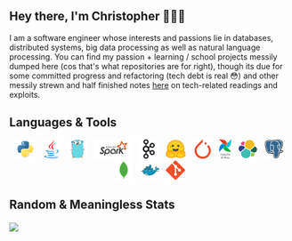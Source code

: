 ## Hey there, I'm Christopher 👨🏻‍💻
I am a software engineer whose interests and passions lie in databases, distributed systems, big data processing as well as natural language processing. You can find my passion + learning / school projects messily dumped here (cos that's what repositories are for right), though its due for some committed progress and refactoring (tech debt is real 😳) and other messily strewn and half finished notes [here](https://chrisliew.gitbook.io/chrisliew-and-tech/) on tech-related readings and exploits.

## Languages & Tools
 <!-- The lack of line breaks within anchor tags is due to a weird underline appearing when line breaks are present. -->
<p align="center">
  <a href="https://www.python.org/" title="Python"><img src="icons/python/python-original.svg" height="35" width="auto" /></a>
  &nbsp;
  <a href="https://www.java.com/en/" title="Java"><img src="icons/java/java-original.svg" height="35" width="auto" /></a>
   &nbsp;
  <a href="https://go.dev/" title="Go"><img src="icons/go/go-original.svg" height="35" width="auto" /></a>
   &nbsp;
  <a href="https://spark.apache.org/docs/latest/" title="Spark"><img src="icons/apache/spark.svg" height="35" width="auto" /></a>
  &nbsp;
  <a href="https://kafka.apache.org/documentation/" title="Kafka"><img src="icons/apachekafka/apachekafka-original.svg" height="35" width="auto" /></a>
  &nbsp;
  <a href="https://huggingface.co" title="Hugging Face Co"><img src="icons/huggingface/hf.svg" height="35" width="auto" /></a>
  &nbsp;
  <a href="https://pytorch.org/docs/stable/index.html" title="PyTorch"><img src="icons/pytorch/torch.svg" height="35" width="auto" /></a>
  &nbsp;
  <a href="https://airflow.apache.org" title="Airflow"><img src="icons/apache/airflow.svg" height="35" width="auto" /></a>
  &nbsp;
  <a href="https://www.elastic.co" title="Elasticsearch"><img src="icons/elk/elasticsearch.svg" height="35" width="auto" /></a>
  &nbsp;
  <a href="https://www.postgresql.org" title="PostgreSQL"><img src="icons/postgresql/postgresql-original.svg" height="35" width="auto" /></a>
  <a href="https://www.mongodb.com" title="MongoDB"><img src="icons/mongodb/mongodb-plain.svg" height="35" width="auto" /></a>
  &nbsp;
  <a href="https://www.docker.com" title="Docker"><img src="icons/docker/docker-original.svg" height="35" width="auto" /></a>
  &nbsp;
  <a href="https://git-scm.com" title="Git"><img src="icons/git/git-original.svg" height="35" width="auto" /></a>
</p>
<!-- markdownlint-enable MD033 -->

## Random & Meaningless Stats
<a href="https://github.com/christopherliew/github-readme-stats">
  <img align="center" src="https://github-readme-stats.vercel.app/api?username=christopherliew&theme=radical&show_icons=true&count_private=true" />
</a>

<!-- <a href="https://github.com/christopherliew/github-readme-stats">
  <img align="center" src="https://github-readme-stats.vercel.app/api/top-langs/?username=christopherliew&layout=compact&hide=Jupyter%20Notebook,MATLAB&theme=radical" />
</a> -->
